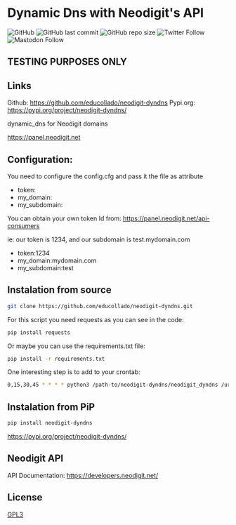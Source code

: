 # Dynamic Dns with Neodigit's API

![GitHub](https://img.shields.io/github/license/educollado/neodigit-dyndns)
![GitHub last commit](https://img.shields.io/github/last-commit/educollado/neodigit-dyndns)
![GitHub repo size](https://img.shields.io/github/repo-size/educollado/neodigit-dyndns)
![Twitter Follow](https://img.shields.io/twitter/follow/ecollado)
![Mastodon Follow](https://img.shields.io/mastodon/follow/72314?domain=https%3A%2F%2Fmastodon.social&style=social)

## TESTING PURPOSES ONLY

## Links
Github: https://github.com/educollado/neodigit-dyndns
Pypi.org: https://pypi.org/project/neodigit-dyndns/

dynamic_dns for Neodigit domains

https://panel.neodigit.net

## Configuration: 

You need to configure the config.cfg and pass it the file as attribute 

* token: 
* my_domain: 
* my_subdomain: 

You can obtain your own token Id from: https://panel.neodigit.net/api-consumers 

ie: our token is 1234, and our subdomain is test.mydomain.com 

* token:1234 
* my_domain:mydomain.com 
* my_subdomain:test 

## Instalation from source

```bash
git clone https://github.com/educollado/neodigit-dyndns.git
```

For this script you need requests as you can see in the code: 

```bash
pip install requests
```

Or maybe you can use the requirements.txt file:

```bash
pip install -r requirements.txt
```

One interesting step is to add to your crontab: 

```bash
0,15,30,45 * * * * python3 /path-to/neodigit-dyndns/neodigit_dyndns /url/to/config.cfg > /dev/null 2>&
```

## Instalation from PiP

```bash
pip install neodigit-dyndns
```
https://pypi.org/project/neodigit-dyndns/

## Neodigit API
API Documentation: https://developers.neodigit.net/

## License
[GPL3](https://github.com/educollado/neodigit-dyndns/blob/main/LICENSE)

